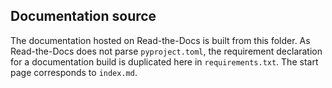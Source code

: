 ﻿## Documentation source

The documentation hosted on Read-the-Docs is built from this folder.
As Read-the-Docs does not parse `pyproject.toml`, the requirement
declaration for a documentation build is duplicated here in
`requirements.txt`. The start page corresponds to `index.md`.
